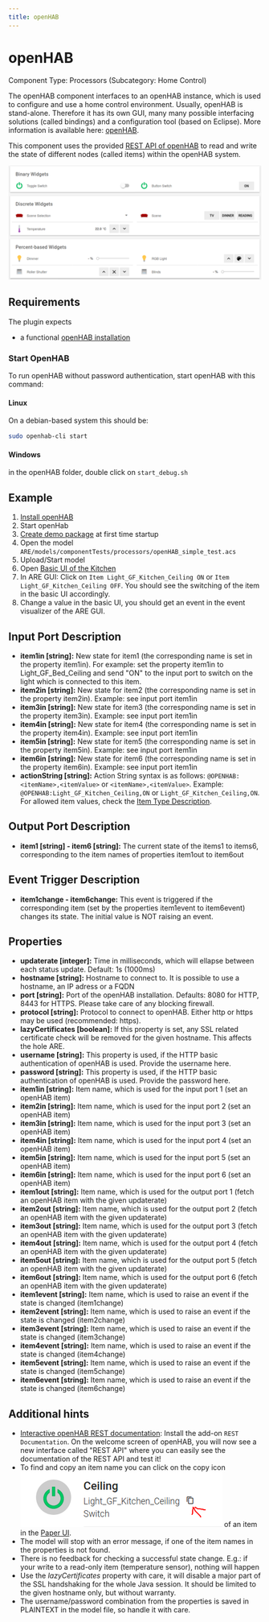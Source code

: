 ```yaml
---
title: openHAB
---
```


# openHAB

Component Type: Processors (Subcategory: Home Control)

The openHAB component interfaces to an openHAB instance, which is used to configure and use a home control environment. Usually, openHAB is stand-alone. Therefore it has its own GUI, many many possible interfacing solutions (called bindings) and a configuration tool (based on Eclipse). More information is available here: [openHAB][1].

This component uses the provided [REST API of openHAB](https://www.openhab.org/docs/configuration/restdocs.html) to read and write the state of different nodes (called items) within the openHAB system.

![Screenshot: openHAB demo with different options (./light, heating, temperature, ...)](img/openhab_overview.png "Screenshot: openHAB demo with different options (light, heating, temperature, ...)")

## Requirements

The plugin expects

* a functional [openHAB installation](https://www.openhab.org/docs/installation/)
  
### Start OpenHAB

To run openHAB without password authentication, start openHAB with this command:

#### Linux

On a debian-based system this should be:

```bash
sudo openhab-cli start
```

#### Windows

in the openHAB folder, double click on ```start_debug.sh```

<!-- ### User Authentication

**not yet implemented**   -->
<!-- In addition, it is also possible to provide HTTP basic authentication with username/password. 
Please note, that any saved password in the AsTeRICS model is stored in the model file in PLAINTEXT!

To start with password authentication, use following command:  
_bash ./start\_debug.sh -Djava.security.auth.login.config=./etc/login.conf_  
The user configuration is handled via this file:  
_openHAB\_runtime/configurations/users.cfg_ Please note, that the first line is necessary, so do not remove it!  
Further information on configuration and usage of openHAB is available on the openHAB GitHub page ([openHAB][1]). -->

## Example

1. [Install openHAB](https://www.openhab.org/docs/installation/)
2. Start openHab
3. [Create demo package](https://www.openhab.org/docs/configuration/packages.html#demo-package-sample-setup) at first time startup
4. Open the model ```ARE/models/componentTests/processors/openHAB_simple_test.acs```
5. Upload/Start model
6. Open [Basic UI of the Kitchen](http://localhost/basicui/app?w=GF_Kitchen&sitemap=demo)
7. In ARE GUI: Click on ```Item Light_GF_Kitchen_Ceiling ON``` or ```Item Light_GF_Kitchen_Ceiling OFF```. You should see the switching of the item in the basic UI accordingly.
8. Change a value in the basic UI, you should get an event in the event visualizer of the ARE GUI.

## Input Port Description

*   **item1in \[string\]:** New state for item1 (the corresponding name is set in the property item1in). For example: set the property item1in to Light\_GF\_Bed\_Ceiling and send "ON" to the input port to switch on the light which is connected to this item.
*   **item2in \[string\]:** New state for item2 (the corresponding name is set in the property item2in). Example: see input port item1in
*   **item3in \[string\]:** New state for item3 (the corresponding name is set in the property item3in). Example: see input port item1in
*   **item4in \[string\]:** New state for item4 (the corresponding name is set in the property item4in). Example: see input port item1in
*   **item5in \[string\]:** New state for item5 (the corresponding name is set in the property item5in). Example: see input port item1in
*   **item6in \[string\]:** New state for item6 (the corresponding name is set in the property item6in). Example: see input port item1in
*   **actionString \[string\]:** Action String syntax is as follows: ```@OPENHAB:<itemName>,<itemValue>``` or ```<itemName>,<itemValue>```. 
Example: ```@OPENHAB:Light_GF_Kitchen_Ceiling,ON``` or ```Light_GF_Kitchen_Ceiling,ON```. For allowed item values, check the [Item Type Description](https://www.openhab.org/docs/configuration/items.html#type).

## Output Port Description

*   **item1 \[string\] - item6 \[string\]:** The current state of the items1 to items6, corresponding to the item names of properties item1out to item6out

## Event Trigger Description

*   **item1change - item6change:** This event is triggered if the corresponding item (set by the properties item1event to item6event) changes its state. The initial value is NOT raising an event.

## Properties

*   **updaterate \[integer\]:** Time in milliseconds, which will ellapse between each status update. Default: 1s (1000ms)
*   **hostname \[string\]:** Hostname to connect to. It is possible to use a hostname, an IP adress or a FQDN
*   **port \[string\]:** Port of the openHAB installation. Defaults: 8080 for HTTP, 8443 for HTTPS. Please take care of any blocking firewall.
*   **protocol \[string\]:** Protocol to connect to openHAB. Either http or https may be used (recommended: https).
*   **lazyCertificates \[boolean\]:** If this property is set, any SSL related certificate check will be removed for the given hostname. This affects the hole ARE.
*   **username \[string\]:** This property is used, if the HTTP basic authentication of openHAB is used. Provide the username here.
*   **password \[string\]:** This property is used, if the HTTP basic authentication of openHAB is used. Provide the password here.
*   **item1in \[string\]:** Item name, which is used for the input port 1 (set an openHAB item)
*   **item2in \[string\]:** Item name, which is used for the input port 2 (set an openHAB item)
*   **item3in \[string\]:** Item name, which is used for the input port 3 (set an openHAB item)
*   **item4in \[string\]:** Item name, which is used for the input port 4 (set an openHAB item)
*   **item5in \[string\]:** Item name, which is used for the input port 5 (set an openHAB item)
*   **item6in \[string\]:** Item name, which is used for the input port 6 (set an openHAB item)
*   **item1out \[string\]:** Item name, which is used for the output port 1 (fetch an openHAB item with the given updaterate)
*   **item2out \[string\]:** Item name, which is used for the output port 2 (fetch an openHAB item with the given updaterate)
*   **item3out \[string\]:** Item name, which is used for the output port 3 (fetch an openHAB item with the given updaterate)
*   **item4out \[string\]:** Item name, which is used for the output port 4 (fetch an openHAB item with the given updaterate)
*   **item5out \[string\]:** Item name, which is used for the output port 5 (fetch an openHAB item with the given updaterate)
*   **item6out \[string\]:** Item name, which is used for the output port 6 (fetch an openHAB item with the given updaterate)
*   **item1event \[string\]:** Item name, which is used to raise an event if the state is changed (item1change)
*   **item2event \[string\]:** Item name, which is used to raise an event if the state is changed (item2change)
*   **item3event \[string\]:** Item name, which is used to raise an event if the state is changed (item3change)
*   **item4event \[string\]:** Item name, which is used to raise an event if the state is changed (item4change)
*   **item5event \[string\]:** Item name, which is used to raise an event if the state is changed (item5change)
*   **item6event \[string\]:** Item name, which is used to raise an event if the state is changed (item6change)

## Additional hints

* [Interactive openHAB REST documentation](https://www.openhab.org/docs/configuration/restdocs.html#rest-api-documentation): Install the add-on ```REST Documentation```. On the welcome screen of openHAB, you will now see a new interface called "REST API" where you can easily see the documentation of the REST API and test it!
* To find and copy an item name you can click on the copy icon ![Screenshot of Paper UI item configurations](./img/openhab_copy-item-name.png) of an item in the [Paper UI](http://localhost:8080/paperui/index.html#/configuration/items).
*   The model will stop with an error message, if one of the item names in the properties is not found.
*   There is no feedback for checking a successful state change. E.g.: if your write to a read-only item (temperature sensor), nothing will happen
*   Use the _lazyCertificates_ property with care, it will disable a major part of the SSL handshaking for the whole Java session. It should be limited to the given hostname only, but without warranty.
*   The username/password combination from the properties is saved in PLAINTEXT in the model file, so handle it with care.

[1]: https://www.openhab.org/